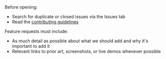 Before opening:

- Search for duplicate or closed issues via the Issues tab
- Read the [contributing guidelines](./.github/CONTRIBUTING.md)

Feature requests must include:

- As much detail as possible about what we should add and why it's important to add it
- Relevant links to prior art, screenshots, or live demos whenever possible